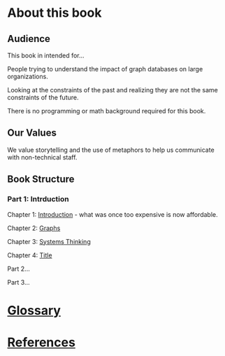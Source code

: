 # About this book

## Audience

This book in intended for...

People trying to understand the impact of graph databases on large organizations.

Looking at the constraints of the past and realizing they are not the same constraints of the future.

There is no programming or math background required for this book.

## Our Values

We value storytelling and the use of metaphors to help us communicate with non-technical staff.

## Book Structure

### Part 1: Intrduction

Chapter 1: [Introduction](ch-01.md) - what was once too expensive is now affordable.

  Chapter 2: [Graphs](ch-02.md)
  
  Chapter 3: [Systems Thinking](ch-03.md)

  Chapter 4: [Title](ch-04.md)

Part 2...

Part 3...

# [Glossary](../glossary.md)

# [References](../references.md)

